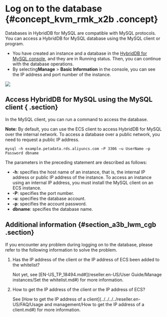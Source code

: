 # Log on to the database {#concept_kvm_rmk_x2b .concept}

Databases in HybridDB for MySQL are compatible with MySQL protocols. You can access a HybridDB for MySQL database using the MySQL client or program.

-   You have created an instance and a database in the [HybridDB for MySQL console](https://partners-intl.console.aliyun.com/#/petadata), and they are in Running status. Then, you can continue with the database operations.
-   By selecting**Manage** \> **Basic Information** in the console, you can see the IP address and port number of the instance.

![](http://static-aliyun-doc.oss-cn-hangzhou.aliyuncs.com/assets/img/18486/154469300011484_en-US.png)

## Access HybridDB for MySQL using the MySQL client { .section}

In the MySQL client, you can run a command to access the database.

**Note:** By default, you can use the ECS client to access HybridDB for MySQL over the internal network. To access a database over a public network, you need to request a public IP address.

```
mysql –h example.petadata.rds.aliyuncs.com –P 3306 –u UserName –p Password dbname

```

The parameters in the preceding statement are described as follows:

-   **-h**: specifies the host name of an instance, that is, the internal IP address or public IP address of the instance. To access an instance using an internal IP address, you must install the MySQL client on an ECS instance.
-   **-P**: specifies the port number.
-   **-u**: specifies the database account.
-   **-p**: specifies the account password.
-   **dbname**: specifies the database name.

## Additional information {#section_a3b_lwm_cgb .section}

If you encounter any problem during logging on to the database, please refer to the following information to solve the problem.

1.  Has the IP address of the client or the IP address of ECS been added to the whitelist?

    Not yet, see [EN-US\_TP\_18494.md\#](reseller.en-US/User Guide/Manage instances/Set the whitelist.md#) for more information.

2.  How to get the IP address of the client or the IP address of ECS?

    See [How to get the IP address of a client](../../../../reseller.en-US/FAQ/Usage and management/How to get the IP address of a client.md#) for more information.


